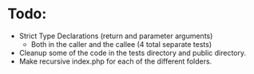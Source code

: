 # Todo:

- Strict Type Declarations (return and parameter arguments)
    - Both in the caller and the callee (4 total separate tests)
- Cleanup some of the code in the tests directory and public directory.
- Make recursive index.php for each of the different folders.
